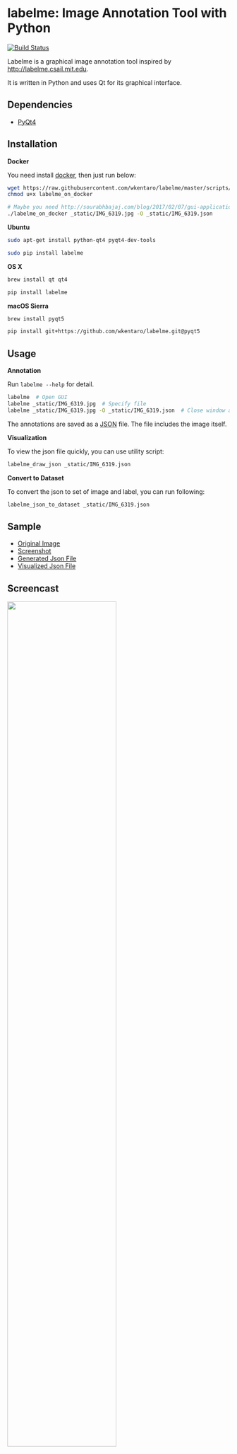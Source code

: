 labelme: Image Annotation Tool with Python
==========================================

[![Build Status](https://travis-ci.org/wkentaro/labelme.svg?branch=master)](https://travis-ci.org/wkentaro/labelme)


Labelme is a graphical image annotation tool inspired by <http://labelme.csail.mit.edu>.

It is written in Python and uses Qt for its graphical interface.


Dependencies
------------

- [PyQt4](http://www.riverbankcomputing.co.uk/software/pyqt/intro)


Installation
------------

**Docker**

You need install [docker](https://www.docker.com), then just run below:

```bash
wget https://raw.githubusercontent.com/wkentaro/labelme/master/scripts/labelme_on_docker
chmod u+x labelme_on_docker

# Maybe you need http://sourabhbajaj.com/blog/2017/02/07/gui-applications-docker-mac/ on macOS
./labelme_on_docker _static/IMG_6319.jpg -O _static/IMG_6319.json
```

**Ubuntu**

```bash
sudo apt-get install python-qt4 pyqt4-dev-tools

sudo pip install labelme
```

**OS X**

```bash
brew install qt qt4

pip install labelme
```

**macOS Sierra**

```bash
brew install pyqt5

pip install git+https://github.com/wkentaro/labelme.git@pyqt5
```


Usage
-----

**Annotation**

Run `labelme --help` for detail.

```bash
labelme  # Open GUI
labelme _static/IMG_6319.jpg  # Specify file
labelme _static/IMG_6319.jpg -O _static/IMG_6319.json  # Close window after the save
```

The annotations are saved as a [JSON](http://www.json.org/) file. The
file includes the image itself.

**Visualization**

To view the json file quickly, you can use utility script:

```bash
labelme_draw_json _static/IMG_6319.json
```

**Convert to Dataset**

To convert the json to set of image and label, you can run following:


```bash
labelme_json_to_dataset _static/IMG_6319.json
```


Sample
------

- [Original Image](https://github.com/wkentaro/labelme/blob/master/_static/IMG_6319.jpg)
- [Screenshot](https://github.com/wkentaro/labelme/blob/master/_static/IMG_6319_screenshot.png)
- [Generated Json File](https://github.com/wkentaro/labelme/blob/master/_static/IMG_6319.json)
- [Visualized Json File](https://github.com/wkentaro/labelme/blob/master/_static/IMG_6319_draw_json.png)


Screencast
----------

<img src="https://github.com/wkentaro/labelme/raw/master/_static/screencast.gif" width="70%"/>
